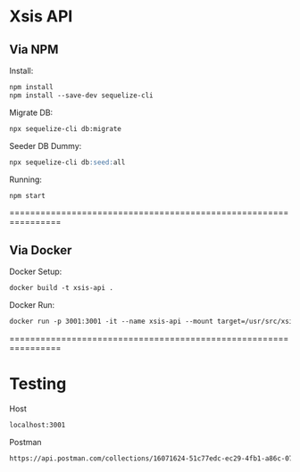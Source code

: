 # Xsis API

## Via NPM
Install:
```markdown
npm install
npm install --save-dev sequelize-cli
```
Migrate DB:
```markdown
npx sequelize-cli db:migrate
```
Seeder DB Dummy:
```markdown
npx sequelize-cli db:seed:all
```

Running:
```markdown
npm start
```

================================================================

## Via Docker
Docker Setup:

```markdown
docker build -t xsis-api .
```
Docker Run:

```markdown
docker run -p 3001:3001 -it --name xsis-api --mount target=/usr/src/xsis-api xsis-api
```

================================================================

# Testing
Host
```markdown
localhost:3001
```
Postman
```markdown
https://api.postman.com/collections/16071624-51c77edc-ec29-4fb1-a86c-07b785d98fd9?access_key=PMAT-01HA4SDXRWDJRB3DTGXPKBEZAX
```

